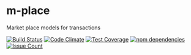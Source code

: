 # m-place

Market place models for transactions

[![Build Status](https://travis-ci.org/GillesRasigade/m-place.svg?branch=master)](https://travis-ci.org/GillesRasigade/m-place) [![Code Climate](https://codeclimate.com/github/GillesRasigade/pattern/badges/gpa.svg)](https://codeclimate.com/github/GillesRasigade/m-place) [![Test Coverage](https://codeclimate.com/github/GillesRasigade/m-place/badges/coverage.svg)](https://codeclimate.com/github/GillesRasigade/m-place/coverage) [![npm dependencies](https://david-dm.org/GillesRasigade/m-place.svg)](https://david-dm.org/GillesRasigade/m-place.svg) [![Issue Count](https://codeclimate.com/github/GillesRasigade/m-place/badges/issue_count.svg)](https://codeclimate.com/github/GillesRasigade/m-place)

